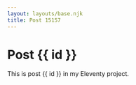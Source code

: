 ```yaml
---
layout: layouts/base.njk
title: Post 15157
---
```


# Post {{ id }}

This is post {{ id }} in my Eleventy project.
